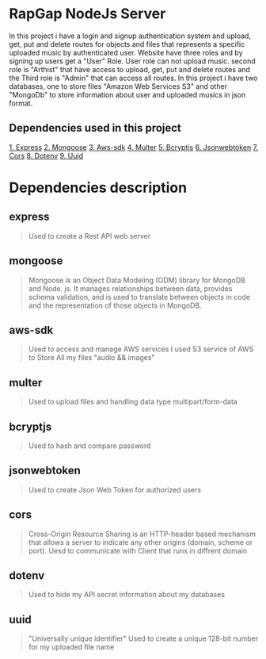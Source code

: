 # RapGap NodeJs Server

In this project i have a login and signup authentication system and upload, get, put and delete routes for objects and files that represents a specific uploaded music by authenticated user.
Website have three roles and by signing up users get a "User" Role. User role can not upload music. second role is "Arthist" that have access to upload, get, put and delete routes and the Third role is "Admin" that can access all routes. In this project i have two databases, one to store files "Amazon Web Services S3" and other "MongoDb" to store information about user and uploaded musics in json format.

## Dependencies used in this project

[1. Express](#express)
[2. Mongoose](#mongoose)
[3. Aws-sdk](#aws-sdk)
[4. Multer](#multer)
[5. Bcryptjs](#bcryptjs)
[6. Jsonwebtoken](#jsonwebtoken)
[7. Cors](#cors)
[8. Dotenv](#dotenv)
[9. Uuid](#uuid)

# Dependencies description

## express

> Used to create a Rest API web server

## mongoose

> Mongoose is an Object Data Modeling (ODM) library for MongoDB and Node. js. It manages relationships between data, provides schema validation, and is used to translate between objects in code and the representation of those objects in MongoDB.

## aws-sdk

> Used to access and manage AWS services
> I used S3 service of AWS to Store All my files "audio && images"

## multer

> Used to upload files and handling data type multipart/form-data

## bcryptjs

> Used to hash and compare password

## jsonwebtoken

> Used to create Json Web Token for authorized users

## cors

> Cross-Origin Resource Sharing is an HTTP-header based mechanism that allows a server to indicate any other origins (domain, scheme or port).
> Uesd to communicate with Client that runs in diffrent domain

## dotenv

> Used to hide my API secret information about my databases

## uuid

> "Universally unique identifier" Used to create a unique 128-bit number for my uploaded file name
